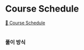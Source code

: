 # Course Schedule

[:link: Course Schedule](https://leetcode.com/problems/course-schedule/)  
<br>

### 풀이 방식

```java

```
